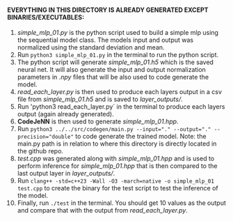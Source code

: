 #### EVERYTHING IN THIS DIRECTORY IS ALREADY GENERATED EXCEPT BINARIES/EXECUTABLES:
1. *simple_mlp_01.py* is the python script used to build a simple mlp using the sequential model class. The models input and output was normalized using the standard deviation and mean.
2. Run `python3 simple_mlp_01.py` in the terminal to run the python script.
3. The python script will generate *simple_mlp_01.h5* which is the saved neural net. It will also generate the input and output normalization parameters in *.npy* files that will be also used to code generate the model.
4. *read_each_layer.py* is then used to produce each layers output in a csv file from *simple_mlp_01.h5* and is saved to *layer_outputs/*.
5. Run 'python3 read_each_layer.py` in the terminal to produce each layers output (again already generated).
6. **CodeJeNN** is then used to generate *simple_mlp_01.hpp*.
7. Run `python3 ../../src/codegen/main.py --input="." --output="." --precision="double"` to code generate the trained model. Note: the main.py path is in relation to where this directory is directly located in the github repo.
8. *test.cpp* was generated along with *simple_mlp_01.hpp* and is used to perform inference for *simple_mlp_01.hpp* that is then compared to the last output layer in *layer_outputs/*.
9. Run `clang++ -std=c++23 -Wall -O3 -march=native -o simple_mlp_01 test.cpp` to create the binary for the test script to test the inference of the model. 
10. Finally, run `./test` in the terminal. You should get 10 values as the output and compare that with the output from *read_each_layer.py*.